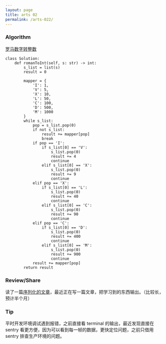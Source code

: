 ```yaml
---
layout: page
title: arts 02 
permalink: /arts-022/
---
```


### Algorithm 

[罗马数字转整数](https://leetcode-cn.com/problems/roman-to-integer/)

```
class Solution:
    def romanToInt(self, s: str) -> int:
        s_list = list(s)
        result = 0

        mapper = {
            'I': 1,
            'V': 5,
            'X': 10,
            'L': 50,
            'C': 100,
            'D': 500,
            'M': 1000
        }
        while s_list:
            pop = s_list.pop(0)
            if not s_list:
                result += mapper[pop]
                break
            if pop == 'I':
                if s_list[0] == 'V':
                    s_list.pop(0)
                    result += 4
                    continue
                elif s_list[0] == 'X':
                    s_list.pop(0)
                    result += 9
                    continue
            elif pop == 'X':
                if s_list[0] == 'L':
                    s_list.pop(0)
                    result += 40
                    continue
                elif s_list[0] == 'C':
                    s_list.pop(0)
                    result += 90
                    continue
            elif pop == 'C':
                if s_list[0] == 'D':
                    s_list.pop(0)
                    result += 400
                    continue
                elif s_list[0] == 'M':
                    s_list.pop(0)
                    result += 900
                    continue
            result += mapper[pop]
        return result
```

### Review/Share

读了一篇[序列化的文章](https://mp.weixin.qq.com/s/MZxkiLAuthoOhamcfjoLPw)，最近正在写一篇文章，把学习到的东西输出。（比较长，预计半个月）

### Tip

平时开发环境调试遇到报错，之前直接看 terminal 的输出，最近发现直接在 sentry 看更方便，因为可以看到每一帧的数据，更快定位问题，之前只借用 sentry 排查生产环境的问题。
